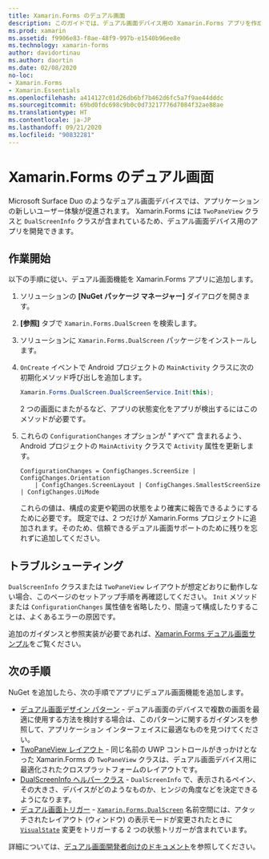```yaml
---
title: Xamarin.Forms のデュアル画面
description: このガイドでは、デュアル画面デバイス用の Xamarin.Forms アプリを作成する方法について説明します。
ms.prod: xamarin
ms.assetid: f9906e83-f8ae-48f9-997b-e1540b96ee8e
ms.technology: xamarin-forms
author: davidortinau
ms.author: daortin
ms.date: 02/08/2020
no-loc:
- Xamarin.Forms
- Xamarin.Essentials
ms.openlocfilehash: a414127c01d26db6bf7b462d6fc5a7f9ae44dddc
ms.sourcegitcommit: 69bd0fdc698c9b0c0d73217776d7084f32ae88ae
ms.translationtype: HT
ms.contentlocale: ja-JP
ms.lasthandoff: 09/21/2020
ms.locfileid: "90832281"
---
```

# <a name="no-locxamarinforms-dual-screen"></a>Xamarin.Forms のデュアル画面

Microsoft Surface Duo のようなデュアル画面デバイスでは、アプリケーションの新しいユーザー体験が促進されます。 Xamarin.Forms には `TwoPaneView` クラスと `DualScreenInfo` クラスが含まれているため、デュアル画面デバイス用のアプリを開発できます。

## <a name="get-started"></a>作業開始

以下の手順に従い、デュアル画面機能を Xamarin.Forms アプリに追加します。

1. ソリューションの **[NuGet パッケージ マネージャー]** ダイアログを開きます。
2. **[参照]** タブで `Xamarin.Forms.DualScreen` を検索します。
3. ソリューションに `Xamarin.Forms.DualScreen` パッケージをインストールします。
4. `OnCreate` イベントで Android プロジェクトの `MainActivity` クラスに次の初期化メソッド呼び出しを追加します。

    ```csharp
    Xamarin.Forms.DualScreen.DualScreenService.Init(this);
    ```

    2 つの画面にまたがるなど、アプリの状態変化をアプリが検出するにはこのメソッドが必要です。

5. これらの `ConfigurationChanges` オプションが "_すべて_" 含まれるよう、Android プロジェクトの `MainActivity` クラスで `Activity` 属性を更新します。

    ```@csharp
    ConfigurationChanges = ConfigChanges.ScreenSize | ConfigChanges.Orientation
        | ConfigChanges.ScreenLayout | ConfigChanges.SmallestScreenSize | ConfigChanges.UiMode
    ```

    これらの値は、構成の変更や範囲の状態をより確実に報告できるようにするために必要です。 既定では、2 つだけが Xamarin.Forms プロジェクトに追加されます。そのため、信頼できるデュアル画面サポートのために残りを忘れずに追加してください。

## <a name="troubleshooting"></a>トラブルシューティング

`DualScreenInfo` クラスまたは `TwoPaneView` レイアウトが想定どおりに動作しない場合、このページのセットアップ手順を再確認してください。 `Init` メソッドまたは `ConfigurationChanges` 属性値を省略したり、間違って構成したりすることは、よくあるエラーの原因です。

追加のガイダンスと参照実装が必要であれば、[Xamarin.Forms デュアル画面サンプル](https://docs.microsoft.com/dual-screen/xamarin/samples)をご覧ください。

## <a name="next-steps"></a>次の手順

NuGet を追加したら、次の手順でアプリにデュアル画面機能を追加します。

- [デュアル画面デザイン パターン](design-patterns.md) - デュアル画面のデバイスで複数の画面を最適に使用する方法を検討する場合は、このパターンに関するガイダンスを参照して、アプリケーション インターフェイスに最適なものを見つけてください。
- [TwoPaneView レイアウト](twopaneview.md) - 同じ名前の UWP コントロールがきっかけとなった Xamarin.Forms の `TwoPaneView` クラスは、デュアル画面デバイス用に最適化されたクロスプラットフォームのレイアウトです。
- [DualScreenInfo ヘルパー クラス](dual-screen-info.md) - `DualScreenInfo` で、表示されるペイン、その大きさ、デバイスがどのようなものか、ヒンジの角度などを決定できるようになります。
- [デュアル画面トリガー](triggers.md) - [`Xamarin.Forms.DualScreen`](xref:Xamarin.Forms.DualScreen) 名前空間には、アタッチされたレイアウト (ウィンドウ) の表示モードが変更されたときに [`VisualState`](xref:Xamarin.Forms.VisualState) 変更をトリガーする 2 つの状態トリガーが含まれています。

詳細については、[デュアル画面開発者向けのドキュメント](https://docs.microsoft.com/dual-screen/)を参照してください。
